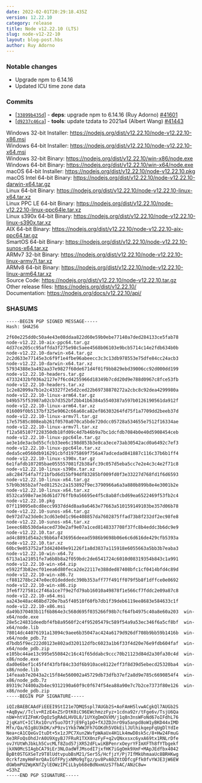 ```yaml
---
date: 2022-02-01T20:29:18.435Z
version: 12.22.10
category: release
title: Node v12.22.10 (LTS)
slug: node-v12-22-10
layout: blog-post.hbs
author: Ruy Adorno
---
```


### Notable changes

* Upgrade npm to 6.14.16
* Updated ICU time zone data

### Commits

* \[[`33899b435d`](https://github.com/nodejs/node/commit/33899b435d)] - **deps**: upgrade npm to 6.14.16 (Ruy Adorno) [#41601](https://github.com/nodejs/node/pull/41601)
* \[[`d9237c46ca`](https://github.com/nodejs/node/commit/d9237c46ca)] - **tools**: update tzdata to 2021a4 (Albert Wang) [#41443](https://github.com/nodejs/node/pull/41443)

Windows 32-bit Installer: https://nodejs.org/dist/v12.22.10/node-v12.22.10-x86.msi<br>
Windows 64-bit Installer: https://nodejs.org/dist/v12.22.10/node-v12.22.10-x64.msi<br>
Windows 32-bit Binary: https://nodejs.org/dist/v12.22.10/win-x86/node.exe<br>
Windows 64-bit Binary: https://nodejs.org/dist/v12.22.10/win-x64/node.exe<br>
macOS 64-bit Installer: https://nodejs.org/dist/v12.22.10/node-v12.22.10.pkg<br>
macOS Intel 64-bit Binary: https://nodejs.org/dist/v12.22.10/node-v12.22.10-darwin-x64.tar.gz<br>
Linux 64-bit Binary: https://nodejs.org/dist/v12.22.10/node-v12.22.10-linux-x64.tar.xz<br>
Linux PPC LE 64-bit Binary: https://nodejs.org/dist/v12.22.10/node-v12.22.10-linux-ppc64le.tar.xz<br>
Linux s390x 64-bit Binary: https://nodejs.org/dist/v12.22.10/node-v12.22.10-linux-s390x.tar.xz<br>
AIX 64-bit Binary: https://nodejs.org/dist/v12.22.10/node-v12.22.10-aix-ppc64.tar.gz<br>
SmartOS 64-bit Binary: https://nodejs.org/dist/v12.22.10/node-v12.22.10-sunos-x64.tar.xz<br>
ARMv7 32-bit Binary: https://nodejs.org/dist/v12.22.10/node-v12.22.10-linux-armv7l.tar.xz<br>
ARMv8 64-bit Binary: https://nodejs.org/dist/v12.22.10/node-v12.22.10-linux-arm64.tar.xz<br>
Source Code: https://nodejs.org/dist/v12.22.10/node-v12.22.10.tar.gz<br>
Other release files: https://nodejs.org/dist/v12.22.10/<br>
Documentation: https://nodejs.org/docs/v12.22.10/api/

### SHASUMS

```
-----BEGIN PGP SIGNED MESSAGE-----
Hash: SHA256

2f60e225dd0c50a4e43e08ddaa822d60e59b0ebe77140a7ded284133ce5fab78  node-v12.22.10-aix-ppc64.tar.gz
4d37ce205cc95affda3f275e98c5aee4568b06103e9bcb5714c14e2fdb634b0b  node-v12.22.10-darwin-x64.tar.gz
2c2d633e77145e3c6f9f1e4fbe96abeecc3c3c13db978553e75dfe84cc24acb3  node-v12.22.10-darwin-x64.tar.xz
57934388e3a492aa37e9827f60de671d4f01f9bb829ebd39006cc92d000dd199  node-v12.22.10-headers.tar.gz
47332432bf036a2127e7f6cd4255966d18349b7cdd20d9e788d0967c8fce53fb  node-v12.22.10-headers.tar.xz
1c2e82099a7b1e2c43327f2e5d2ced22b69738870272a2cbc8c92dea4299980a  node-v12.22.10-linux-arm64.tar.gz
b49b575f53987a02cb7d352bf2bb41b6384a5540387a597b0126190561da912f  node-v12.22.10-linux-arm64.tar.xz
016009f0b5137bf325e9062c66a68ca82ef86303264fd75f1a7709dd2beeb37d  node-v12.22.10-linux-armv7l.tar.gz
17e57585c808eab261f0570a070ca5bde720dcc05728a534655e7512f16334ae  node-v12.22.10-linux-armv7l.tar.xz
f12a585107f228350db18fd09c4d7b46b9a7bc1dcfdb7084b0e40d5908454ceb  node-v12.22.10-linux-ppc64le.tar.gz
ae3e1de3acbd55cfcb33ee6c198d853b3e8ca3ece73ab30542acd0a6492c7ef3  node-v12.22.10-linux-ppc64le.tar.xz
deda5ce0560db916291cbfd1975869f756a47adcedad841887c116c37b6b1ff4  node-v12.22.10-linux-s390x.tar.gz
6e1fafdb107205bae055557081f2b38afc39c057d5eba5cc7e2e4c3c4e2f71c8  node-v12.22.10-linux-s390x.tar.xz
a8c284754fa7f21bfbd6d15bf94df83285bf009fd0f3e33227d768fd1f6d6593  node-v12.22.10-linux-x64.tar.gz
57b9b365b2af7ed81252c2a153892f9ec3790966a6a3a880b899b8e4e3001b2e  node-v12.22.10-linux-x64.tar.xz
8532ca598e7ae36d61d776ffb9a56695e4f5c8ab8fcbd69ea6522469f53fb2c4  node-v12.22.10.pkg
07f119095e8cd8ecc9937dd4d8aa9a6463e77663a510159149103be357d06b78  node-v12.22.10-sunos-x64.tar.gz
0e972d7a23de0c3cd63e0d1c96e408857da7602875ffad73b8f232df2ec98fe8  node-v12.22.10-sunos-x64.tar.xz
1eeec68b530da4aced730e2af9e07a1ced8148337708f37fc8b4eddc3b6dc9e9  node-v12.22.10.tar.gz
ad4c8891d54a2c9bb6af436956deead5986b9698b06e6c6d616de429cfb5393a  node-v12.22.10.tar.xz
60bc9e053752af3d424049e91226f1a8d3837a115918e6055663a5bb3b7eaba3  node-v12.22.10-win-x64.7z
6713a1a21051fe7a6b8b8a2f059bdc2de6541724c6010d08319354b843c1a991  node-v12.22.10-win-x64.zip
e5922f3b82ecf01eea6d80feca2de22117e388ded87408bfc1cf0414bfd4c89d  node-v12.22.10-win-x86.7z
cf881278bc247e0ec01deddedc390b353aff77f491ff079f5b8f1dffce0e0692  node-v12.22.10-win-x86.zip
3fe6f727581c2f46a1ce7f9e2fd79ab16010a49878f1e566cf7fddc2e09a87c8  node-v12.22.10-x64.msi
aa243e48ac468bd720e7ba5f40510f60fb7db1f39deb6119ee8683e584633c1f  node-v12.22.10-x86.msi
da49b370403b11f6b864e3c568d695f035266f98b7cf64fb4975c40a8e60a203  win-x64/node.exe
28e5c24831deedbf4fb8a9560f2c4f95205479c589f54a9a53ec346f6a5cf8bf  win-x64/node.lib
78014dc44076191a13094c9aee6b35047ac424a6179d926df708b9bb59b1416b  win-x64/node_pdb.7z
d7bdb5f9ec222d0123e802ad320112dfbc6023a1b6f33f4d20e76e9fdb604faf  win-x64/node_pdb.zip
e105bc44ae13c995e550842c16c41f65ddabc9ccc70b21123d84d2a30fa30c4d  win-x86/node.exe
dad0e6bef1c45f4f43fbf84c33df6b910ace8122eff3f8d39d5ebecd25320ba4  win-x86/node.lib
14feaab7e2043a2c15f84e560002a45729db73dfb37ef2a8d9e785c6690854f4  win-x86/node_pdb.7z
89319c74400a2b4ec9312190a60f9c0f674f54ea88a90e7c7b2ce7373f80e126  win-x86/node_pdb.zip
-----BEGIN PGP SIGNATURE-----

iQIzBAEBCAAdFiEEEI9StI21e7DMQ5spl7AUGb2S+AoFAmH5lvwACgkQl7AUGb2S
+AqByw//Tclv+RIzE4xZSrDtK0iC96EWchmzzFyz+1cdna92r/tFge6v/TsjU6Qa
nbW+htVIZFmKrDgOz5gRAdLHVOL8/1UYXgDmOVXM/j1q8n3nsWFoNd67oIFdhL76
2jqKaYC+IClRx1OruY5uo7Dt7jE9Fg1pO+fXJZDJnrO9a5anpd8oW1yBKD44xIMD
Mfx/Qa/6Ig8U3kDK/xP9zv1Ykb7WWJFh7GOKdh5VOkEilJUlhikqepFqUgDlYdIe
Nea+cA1CQeGvItuDt+5x1zJPC7Xun2WvfpWAaUx4H1Lk4mwD8sk5c/8+Hw24FmuG
Xe3RFoQsOhdJrA0U9XgyBJ7FRuR1TXX0nzFyF+q2vQNxxsxc6yxA69tx1RNLrDfe
ovJYUtWhJbkLh5CvcMLf8Zod57jXR52dFLwiKBPenrxOeyrYFImXFTh8fYTbgekf
jkXN0McSIAgbCA79iEr3NLOadWfJMsodI7jxfHK7iGgOmk9XmF+MApJEdfbx4042
BpBt0STGXSeTz9T8lUdtvpubBsM21/Ser5S/HcfjzY/Pj7IfMkUhmaaUc8BRHKwg
0crkfzmyHmFmrQAvIGfFPyjxNMo9gTgz/pv8PvA0ZXtODfcgFfk0fvYWJE3jW6EW
dGWbmPU2WpKNfZylEOWzIPCiLbyb68eBdNxmUzS7fbAC/ANzC8w=
=S3hZ
-----END PGP SIGNATURE-----

```

